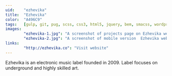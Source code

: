 ```yaml
---
uid:    "ezhevika"
title:  "Ezhevika"
color:  "A496C9"
tags:   [gulp, git, pug, scss, css3, html5, jquery, bem, smacss, wordpress]
images:
        "ezhevika-1.jpg": "A screenshot of projects page on Ezhevika website"
        "ezhevika-2.jpg": "A screenshot of mobile version  Ezhevika website"
links:
        "http://ezhevika.co": "Visit website"
---
```


Ezhevika is an electronic music label founded in 2009. Label focuses on underground and highly skilled art.
